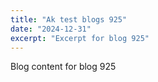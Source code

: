 ```yaml
---
title: "Ak test blogs 925"
date: "2024-12-31"
excerpt: "Excerpt for blog 925"
---
```


Blog content for blog 925